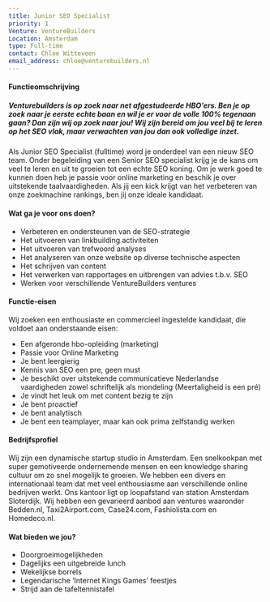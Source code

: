 ```yaml
---
title: Junior SEO Specialist
priority: 1
Venture: VentureBuilders
Location: Amsterdam
type: Full-time
contact: Chloe Witteveen
email_address: chloe@venturebuilders.nl
---
```


#### Functieomschrijving

##### Venturebuilders is op zoek naar net afgestudeerde HBO’ers. Ben je op zoek naar je eerste echte baan en wil je er voor de volle 100% tegenaan gaan? Dan zijn wij op zoek naar jou! Wij zijn bereid om jou veel bij te leren op het SEO vlak, maar verwachten van jou dan ook volledige inzet.

Als Junior SEO Specialist (fulltime) word je onderdeel van een nieuw SEO team. Onder begeleiding van een Senior SEO specialist krijg je de kans om veel te leren en uit te groeien tot een echte SEO koning. Om je werk goed te kunnen doen heb je passie voor online marketing en beschik je over uitstekende taalvaardigheden. Als jij een kick krijgt van het verbeteren van onze zoekmachine rankings, ben jij onze ideale kandidaat.


#### Wat ga je voor ons doen?

- Verbeteren en ondersteunen van de SEO-strategie
- Het uitvoeren van linkbuilding activiteiten
- Het uitvoeren van trefwoord analyses
- Het analyseren van onze website op diverse technische aspecten
- Het schrijven van content
- Het verwerken van rapportages en uitbrengen van advies t.b.v. SEO
- Werken voor verschillende VentureBuilders ventures


#### Functie-eisen

Wij zoeken een enthousiaste en commercieel ingestelde kandidaat, die voldoet aan onderstaande eisen:

- Een afgeronde hbo-opleiding (marketing)
- Passie voor Online Marketing
- Je bent leergierig
- Kennis van SEO een pre, geen must
- Je beschikt over uitstekende communicatieve Nederlandse vaardigheden zowel schriftelijk als mondeling (Meertaligheid is een pré)
- Je vindt het leuk om met content bezig te zijn
- Je bent proactief
- Je bent analytisch
- Je bent een teamplayer, maar kan ook prima zelfstandig werken


#### Bedrijfsprofiel

Wij zijn een dynamische startup studio in Amsterdam. Een snelkookpan met super gemotiveerde ondernemende mensen en een knowledge sharing cultuur om zo snel mogelijk te groeien. We hebben een divers en internationaal team dat met veel enthousiasme aan verschillende online bedrijven werkt. Ons kantoor ligt op loopafstand van station Amsterdam Sloterdijk. Wij hebben een gevarieerd aanbod aan ventures waaronder Bedden.nl, Taxi2Airport.com, Case24.com, Fashiolista.com en Homedeco.nl.


#### Wat bieden we jou?

- Doorgroeimogelijkheden
- Dagelijks een uitgebreide lunch
- Wekelijkse borrels
- Legendarische ‘Internet Kings Games’ feestjes
- Strijd aan de tafeltennistafel
